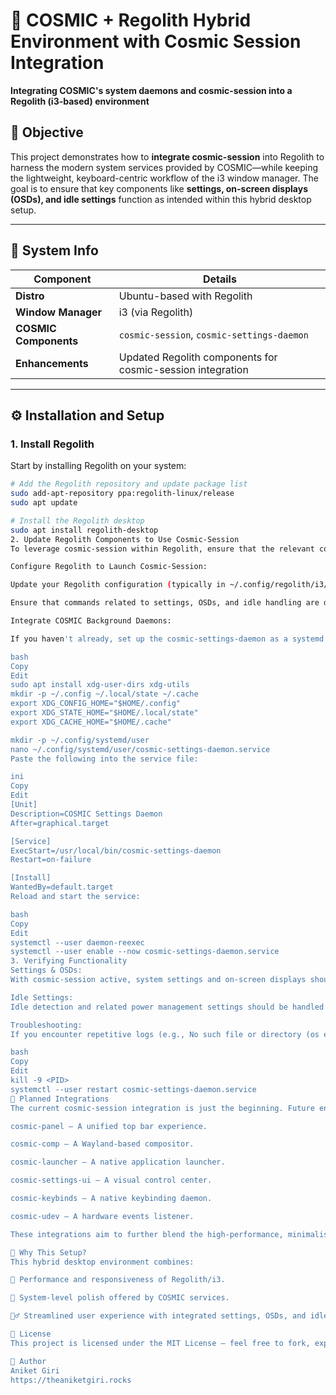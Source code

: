 # 🌌 COSMIC + Regolith Hybrid Environment with Cosmic Session Integration

**Integrating COSMIC's system daemons and cosmic-session into a Regolith (i3-based) environment**

## 🧠 Objective

This project demonstrates how to **integrate cosmic-session** into Regolith to harness the modern system services provided by COSMIC—while keeping the lightweight, keyboard-centric workflow of the i3 window manager. The goal is to ensure that key components like **settings, on-screen displays (OSDs), and idle settings** function as intended within this hybrid desktop setup.

---

## 🧩 System Info

| Component               | Details                                  |
|-------------------------|------------------------------------------|
| **Distro**              | Ubuntu-based with Regolith               |
| **Window Manager**      | i3 (via Regolith)                        |
| **COSMIC Components**   | `cosmic-session`, `cosmic-settings-daemon` |
| **Enhancements**        | Updated Regolith components for cosmic-session integration |

---

## ⚙️ Installation and Setup

### 1. Install Regolith

Start by installing Regolith on your system:

```bash
# Add the Regolith repository and update package list
sudo add-apt-repository ppa:regolith-linux/release
sudo apt update

# Install the Regolith desktop
sudo apt install regolith-desktop
2. Update Regolith Components to Use Cosmic-Session
To leverage cosmic-session within Regolith, ensure that the relevant components are updated:

Configure Regolith to Launch Cosmic-Session:

Update your Regolith configuration (typically in ~/.config/regolith/i3/config or similar) to replace or integrate the session startup with cosmic-session.

Ensure that commands related to settings, OSDs, and idle handling are directed to cosmic-session instead of Regolith defaults.

Integrate COSMIC Background Daemons:

If you haven't already, set up the cosmic-settings-daemon as a systemd user service:

bash
Copy
Edit
sudo apt install xdg-user-dirs xdg-utils
mkdir -p ~/.config ~/.local/state ~/.cache
export XDG_CONFIG_HOME="$HOME/.config"
export XDG_STATE_HOME="$HOME/.local/state"
export XDG_CACHE_HOME="$HOME/.cache"

mkdir -p ~/.config/systemd/user
nano ~/.config/systemd/user/cosmic-settings-daemon.service
Paste the following into the service file:

ini
Copy
Edit
[Unit]
Description=COSMIC Settings Daemon
After=graphical.target

[Service]
ExecStart=/usr/local/bin/cosmic-settings-daemon
Restart=on-failure

[Install]
WantedBy=default.target
Reload and start the service:

bash
Copy
Edit
systemctl --user daemon-reexec
systemctl --user enable --now cosmic-settings-daemon.service
3. Verifying Functionality
Settings & OSDs:
With cosmic-session active, system settings and on-screen displays should now use COSMIC’s modern UI elements.

Idle Settings:
Idle detection and related power management settings should be handled by cosmic-session, offering a seamless experience.

Troubleshooting:
If you encounter repetitive logs (e.g., No such file or directory (os error 2)), these are typically non-breaking messages due to the partial COSMIC stack. Resolve daemon conflicts with:

bash
Copy
Edit
kill -9 <PID>
systemctl --user restart cosmic-settings-daemon.service
🧭 Planned Integrations
The current cosmic-session integration is just the beginning. Future enhancements include:

cosmic-panel — A unified top bar experience.

cosmic-comp — A Wayland-based compositor.

cosmic-launcher — A native application launcher.

cosmic-settings-ui — A visual control center.

cosmic-keybinds — A native keybinding daemon.

cosmic-udev — A hardware events listener.

These integrations aim to further blend the high-performance, minimalistic design of Regolith with the comprehensive system management features of COSMIC.

🧩 Why This Setup?
This hybrid desktop environment combines:

🚀 Performance and responsiveness of Regolith/i3.

🎨 System-level polish offered by COSMIC services.

🧘‍♂️ Streamlined user experience with integrated settings, OSDs, and idle management.

📝 License
This project is licensed under the MIT License – feel free to fork, experiment, and contribute!

🙌 Author
Aniket Giri
https://theaniketgiri.rocks
